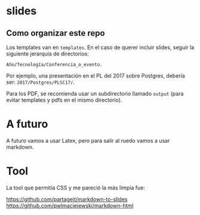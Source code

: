 # slides

## Como organizar este repo

Los templates van en `templates`. En el caso de querer incluir slides, seguir la siguiente jerarquía de directorios:

```
Año/Tecnología/Conferencia_o_evento.
```

Por ejemplo, una presentación en el PL del 2017 sobre Postgres, debería ser: `2017/Postgres/PLSC17/`.

Para los PDF, se recomienda usar un subdirectorio llamado `output` (para evitar templates y pdfs en el mismo directorio).


# A futuro

A futuro vamos a usar Latex, pero para salir al ruedo vamos a usar markdown.

# Tool

La tool que permitía CSS y me pareció la más  limpia fue: 

https://github.com/partageit/markdown-to-slides
https://github.com/pwlmaciejewski/markdown-html



